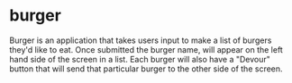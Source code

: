 # burger
Burger is an application that takes users input to make a list of burgers they'd like to eat. Once submitted the burger name, will appear on the left hand side of the screen in a list. Each burger will also have a "Devour" button that will send that particular burger to the other side of the screen.


<!-- use in commant line `npm install express express-handlebars mysql2` -->